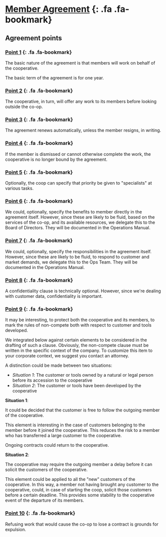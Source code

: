﻿[Member Agreement](#member-agreement) [](/by-laws/templates/membership/individual/agreement.md#member-agreement){: .fa .fa-bookmark}
================

Agreement points
----------------

### [Point 1](#point-1) [](/by-laws/templates/membership/individual/agreement.md#point-1){: .fa .fa-bookmark}

The basic nature of the agreement is that members will work on behalf of the cooperative.

The basic term of the agreement is for one year.

### [Point 2](#point-2) [](/by-laws/templates/membership/individual/agreement.md#point-2){: .fa .fa-bookmark}

The cooperative, in turn, will offer any work to its members before looking outside the co-op.

### [Point 3](#point-3) [](/by-laws/templates/membership/individual/agreement.md#point-3){: .fa .fa-bookmark}

The agreement renews automatically, unless the member resigns, in writing.

### [Point 4](#point-4) [](/by-laws/templates/membership/individual/agreement.md#point-4){: .fa .fa-bookmark}

If the member is dismissed or cannot otherwise complete the work, the cooperative is no longer bound by the agreement.

### [Point 5](#point-5) [](/by-laws/templates/membership/individual/agreement.md#point-5){: .fa .fa-bookmark}

Optionally, the coop can specify that priority be given to "specialists" at various tasks.

### [Point 6](#point-6) [](/by-laws/templates/membership/individual/agreement.md#point-6){: .fa .fa-bookmark}

We could, optionally, specify the benefits to member directly in the agreement itself. However, since these are likely to be fluid, based on the services of the co-op, and its available resources, we delegate this to the Board of Directors. They will be documented in the Operations Manual.

### [Point 7](#point-7) [](/by-laws/templates/membership/individual/agreement.md#point-7){: .fa .fa-bookmark}

We could, optionally, specify the responsibilities in the agreement itself. However, since these are likely to be fluid, to respond to customer and market demands, we delegate this to the Ops Team. They will be documented in the Operations Manual.

### [Point 8](#point-8) [](/by-laws/templates/membership/individual/agreement.md#point-8){: .fa .fa-bookmark}

A confidentiality clause is technically optional. However, since we're dealing with customer data, confidentiality is important.

### [Point 9](#point-9) [](/by-laws/templates/membership/individual/agreement.md#point-9){: .fa .fa-bookmark}

It may be interesting, to protect both the cooperative and its members, to mark
the rules of non-compete both with respect to customer and tools developed.

We integrated below against certain elements to be considered in the drafting
of such a clause. Obviously, the non-compete clause must be written in the
specific context of the company. To customize this item to your corporate
context, we suggest you contact an attorney.

A distinction could be made between two situations:

* *Situation 1*: The customer or tools owned by a natural or legal person before
its accession to the cooperative
* *Situation 2*: The customer or tools have been developed by the cooperative

**Situation 1**:

It could be decided that the customer is free to follow the outgoing member of
the cooperative.

This element is interesting in the case of customers belonging to the member
before it joined the cooperative. This reduces the risk to a member who has
transferred a large customer to the cooperative.

Ongoing contracts could return to the cooperative.

**Situation 2**:

The cooperative may require the outgoing member a delay before it can solicit
the customers of the cooperative.

This element could be applied to all the "new" customers of the cooperative. In
this way, a member not having brought any customer to the cooperative, could,
in case of starting the coop, solicit those customers before a certain
deadline. This provides some stability to the cooperative event of the
departure of its members.

### [Point 10](#point-10) [](/by-laws/templates/membership/individual/agreement.md#point-10){: .fa .fa-bookmark}

Refusing work that would cause the co-op to lose a contract is grounds for expulsion.

